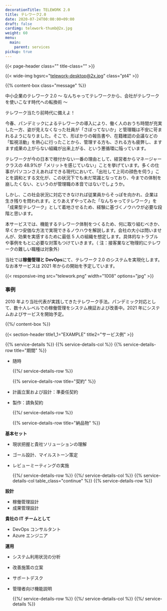 ```yaml
---
decorationTitle: TELEWORK 2.0
title: テレワーク2.0
date: 2020-07-24T00:00:00+09:00
draft: false
cardimg: telework-thumb@2x.jpg
weight: 60
menu:
  main:
    parent: services
pickup: true
---
```


{{< page-header class="" title-class="" >}}

{{< wide-img bgsrc="telework-desktop@2x.jpg" class="pt4" >}}

{{% content-box class="message" %}}

中小企業のテレワーク 2.0
～ なんちゃってテレワークから、会社がテレワークを使いこなす時代への転換術 ～

テレワーク当たり前時代に備えよ！

今春、パンデミックによるテレワークの導入により、働く人のおうち時間が充実した一方、姿が見えなくなった社員が「さぼってないか」と管理職は不安に苛まれるようになりました。そこで、形ばかりの報告書や、在籍確認の会議などの「監視活動」を熱心に行ったことから、管理する方も、される方も疲弊し、ますます成果の上がらない組織が出来上がる、という悪循環に陥っています。

テレワークが今の日本で根付かない一番の理由として、経営者からマネージャークラスの 48.9%が「メリットを感じていない」ことを挙げています。多くの仕事がパソコンさえあればできる現代において、「出社して上司の顔色を伺う」ことを調和とする文化が、この状況下でも未だ常識となっており、今までの体制を崩したくない、というのが管理職の本音ではないでしょうか。

しかし、この社会状況に対応できなければ従業員からそっぽを向かれ、企業は生き残りを問われます。とりあえずやってみた「なんちゃってテレワーク」を「成果型テレワーク」として着地させるため、経験に基づくノウハウが必要な段階と思います。

本サービスでは、機能するテレワーク体制をつくるため、何に取り組むべきか、早くかつ安価な方法で実現できるノウハウを解説します。会社の大小は問いませんが、効果を実感するために最低 5 人の組織を想定します。具体的なトラブルや事例をもとに必要な対策もつけていきます。（ 注：接客業など物理的にテレワークの難しい職種は対象外）

当社では**稼働管理と DevOps**にて、テレワーク 2.0 のシステムを実現化します。なお本サービスは 2021 年からの開始を予定しています。

{{< responsive-img src="telework.png" width="1008" options="jpg" >}}

### 事例

2010 年より当社代表が実践してきたテレワーク手法。パンデミック対応として、数十人レベルでの稼働管理をシステム検証および改善中。2021 年にシステムおよびサービスを開始予定。

{{%/ content-box %}}

{{< section-header title1_1="EXAMPLE" title2="サービス例" >}}

{{% service-details %}}
{{% service-details-col %}}
{{% service-details-row title="期間" %}}

- 随時

  {{%/ service-details-row %}}

  {{% service-details-row title="契約" %}}

- 計画立案および設計：準委任契約
- 製作：請負契約

  {{%/ service-details-row %}}

  {{% service-details-row title="納品物" %}}

**基本セット**

- 現状把握と貴社ソリューションの理解
- ゴール設計、マイルストーン策定
- レビューミーティングの実施

  {{%/ service-details-row %}}
  {{%/ service-details-col %}}
  {{% service-details-col table_class="continue" %}}
  {{% service-details-row %}}

**設計**

- 稼働管理設計
- 成果管理設計

**貴社の IT チームとして**

- DevOps コンサルタント
- Azure エンジニア

**運用**

- システム利用状況の分析
- 改善施策の立案
- サポートデスク
- 管理者向け機能説明

  {{%/ service-details-row %}}
  {{%/ service-details-col %}}
  {{%/ service-details %}}
